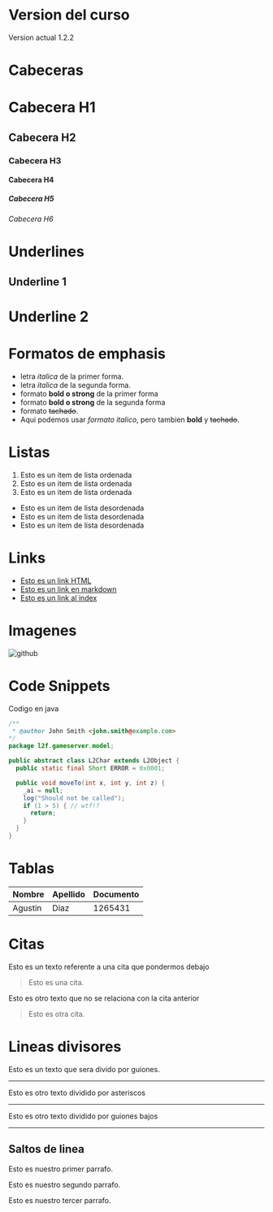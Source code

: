 # Version del curso
Version actual 1.2.2

# Cabeceras
# Cabecera H1
## Cabecera H2
### Cabecera H3
#### Cabecera H4
##### Cabecera H5
###### Cabecera H6

# Underlines
Underline 1
-----------

Underline 2
===========

# Formatos de emphasis
- letra *italica* de la primer forma.
- letra _italica_ de la segunda forma.
- formato **bold o strong** de la primer forma
- formato __bold o strong__ de la segunda forma
- formato ~~tachado~~.
- Aqui podemos usar *formato italico*, pero tambien **bold** y ~~tachado~~.

# Listas
1. Esto es un item de lista ordenada
1. Esto es un item de lista ordenada
1. Esto es un item de lista ordenada

- Esto es un item de lista desordenada
- Esto es un item de lista desordenada
- Esto es un item de lista desordenada

# Links
- <a href="http://google.com">Esto es un link HTML</a>
- [Esto es un link en markdown](http://google.com)
- [Esto es un link al index](index.html)

# Imagenes

![github](https://upload.wikimedia.org/wikipedia/commons/9/91/Octicons-mark-github.svg)

# Code Snippets
Codigo en java
```Java
/**
 * @author John Smith <john.smith@example.com>
*/
package l2f.gameserver.model;

public abstract class L2Char extends L2Object {
  public static final Short ERROR = 0x0001;

  public void moveTo(int x, int y, int z) {
    _ai = null;
    log("Should not be called");
    if (1 > 5) { // wtf!?
      return;
    }
  }
}

```

# Tablas
| Nombre | Apellido | Documento |
|--------|----------|-----------|
| Agustin | Diaz | 1265431 |

# Citas
Esto es un texto referente a una cita que pondermos debajo
> Esto es una cita.

Esto es otro texto que no se relaciona con la cita anterior
> Esto es otra cita.

# Lineas divisores
Esto es un texto que sera divido por guiones.

---
Esto es otro texto dividido por asteriscos

***

Esto es otro texto dividido por guiones bajos

___

## Saltos de linea 
Esto es nuestro primer parrafo.

Esto es nuestro segundo parrafo.

Esto es nuestro tercer parrafo.
